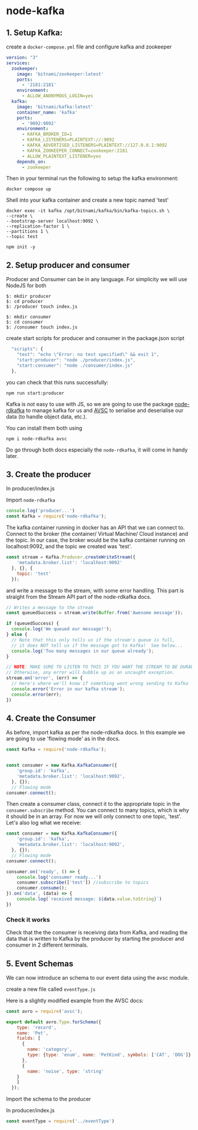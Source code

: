 # node-kafka

## 1. Setup Kafka:

create a ```docker-compose.yml``` file and configure kafka and zookeeper

```.yml
version: "3"
services:
  zookeeper:
    image: 'bitnami/zookeeper:latest'
    ports:
      - '2181:2181'
    environment:
      - ALLOW_ANONYMOUS_LOGIN=yes
  kafka:
    image: 'bitnami/kafka:latest'
    container_name: 'kafka'
    ports:
      - '9092:9092'
    environment:
      - KAFKA_BROKER_ID=1
      - KAFKA_LISTENERS=PLAINTEXT://:9092
      - KAFKA_ADVERTISED_LISTENERS=PLAINTEXT://127.0.0.1:9092
      - KAFKA_ZOOKEEPER_CONNECT=zookeeper:2181
      - ALLOW_PLAINTEXT_LISTENER=yes
    depends_on:
      - zookeeper
```

Then in your terminal run the following to setup the kafka environment:
```
docker compose up
```
Shell into your kafka container and create a new topic named 'test'
```
docker exec -it kafka /opt/bitnami/kafka/bin/kafka-topics.sh \
--create \
--bootstrap-server localhost:9092 \
--replication-factor 1 \
--partitions 1 \
--topic test
```
```
npm init -y
```

## 2. Setup producer and consumer

Producer and Consumer can be in any language. For simplicity we will use NodeJS for both

```
$: mkdir producer
$: cd producer
$: /producer touch index.js
```

```
$: mkdir consumer
$: cd consumer
$: /consumer touch index.js
```

create start scripts for producer and consumer in the package.json script

```.js
  "scripts": {
    "test": "echo \"Error: no test specified\" && exit 1",
    "start:producer": "node ./producer/index.js",
    "start:consumer": "node ./consumer/index.js"
  },
```
you can check that this runs successfully:
```
npm run start:producer
```
Kafka is not easy to use with JS, so we are going to use the package [node-rdkafka](https://www.npmjs.com/package/node-rdkafka) to manage kafka for us and [AVSC](https://www.npmjs.com/package/avsc) to serialise and deserialise our data (to handle object data, etc.).

You can install them both using
```
npm i node-rdkafka avsc
```
Do go through both docs especially the ```node-rdkafka```, it will come in handy later.

## 3. Create the producer


In producer/index.js

Import ```node-rdkafka```

```js
console.log('producer...')
const Kafka = require('node-rdkafka');
```

The kafka container running in docker has an API that we can connect to. Connect to the broker (the container/ Virtual Machine/ Cloud instance) and the topic. In our case, the broker would be the kafka container running on localhost:9092, and the topic we created was 'test'.

```js
const stream = Kafka.Producer.createWriteStream({
    'metadata.broker.list': 'localhost:9092'
  }, {}, {
    topic: 'test'
  });
```
and write a message to the stream, with some error handling. This part is straight from the Stream API part of the node-rdkafka docs.
```js
// Writes a message to the stream
const queuedSuccess = stream.write(Buffer.from('Awesome message'));

if (queuedSuccess) {
  console.log('We queued our message!');
} else {
  // Note that this only tells us if the stream's queue is full,
  // it does NOT tell us if the message got to Kafka!  See below...
  console.log('Too many messages in our queue already');
}

// NOTE: MAKE SURE TO LISTEN TO THIS IF YOU WANT THE STREAM TO BE DURABLE
// Otherwise, any error will bubble up as an uncaught exception.
stream.on('error', (err) => {
  // Here's where we'll know if something went wrong sending to Kafka
  console.error('Error in our kafka stream');
  console.error(err);
})

```

## 4. Create the Consumer

As before, import kafka as per the node-rdkafka docs. In this example we are going to use 'flowing mode' as in the docs.

```js
const Kafka = require('node-rdkafka');


const consumer = new Kafka.KafkaConsumer({
    'group.id': 'kafka',
    'metadata.broker.list': 'localhost:9092',
  }, {});
  // Flowing mode
consumer.connect();

```
Then create a consumer class, connect it to the appropriate topic in the ```consumer.subscribe``` method. You can connect to many topics, which is why it should be in an array. For now we will only connect to one topic, 'test'. Let's also log what we receive:

```js
const consumer = new Kafka.KafkaConsumer({
    'group.id': 'kafka',
    'metadata.broker.list': 'localhost:9092',
  }, {});
  // Flowing mode
consumer.connect();

consumer.on('ready', () => {
    console.log('consumer ready...')
    consumer.subscribe(['test']) //subscribe to topics
    consumer.consume();
}).on('data', (data) => {
    console.log(`received message: ${data.value.toString}`)
})
```

### Check it works

Check that the the consumer is receiving data from Kafka, and reading the data that is written to Kafka by the producer by starting the producer and consumer in 2 different terminals.

## 5. Event Schemas

We can now introduce an schema to our event data using the avsc module.

create a new file called ```eventType.js```

Here is a slightly modified example from the AVSC docs:

```js
const avro = require('avsc');

export default avro.Type.forSchema({
    type: 'record',
    name: 'Pet',
    fields: [
      {
        name: 'category',
        type: {type: 'enum', name: 'PetKind', symbols: ['CAT', 'DOG']}
      },
      {
        name: 'noise', type: 'string'
    }
    ]
  });
```
Import the schema to the producer

In producer/index.js

```js
const eventType = require('../eventType')
```